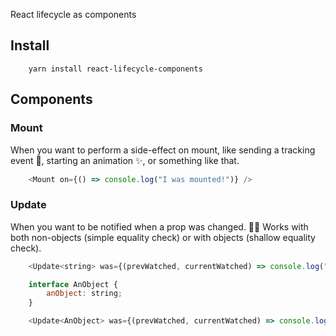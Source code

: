 React lifecycle as components

## Install
```
    yarn install react-lifecycle-components
```

## Components

### Mount
When you want to perform a side-effect on mount, like sending a tracking event 🚀, starting an animation ✨, or something like that.

```javascript
    <Mount on={() => console.log("I was mounted!")} />
```

### Update
When you want to be notified when a prop was changed. 👌🏻 Works with both non-objects (simple equality check) or with objects (shallow equality check).

```javascript
    <Update<string> was={(prevWatched, currentWatched) => console.log("I was updated!")} watched="hello" />

    interface AnObject {
        anObject: string;
    }

    <Update<AnObject> was={(prevWatched, currentWatched) => console.log("I was updated!")} watched={{ anObject: "hello" }} />
```
